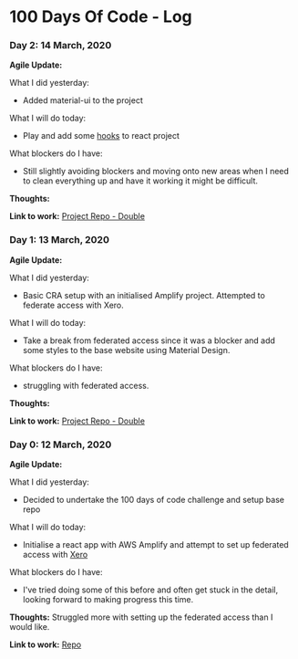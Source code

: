 # 100 Days Of Code - Log

### Day 2: 14 March, 2020 

**Agile Update:** 

What I did yesterday:
* Added material-ui to the project

What I will do today:
* Play and add some [hooks](https://reactjs.org/docs/hooks-overview.html) to react project


What blockers do I have:
* Still slightly avoiding blockers and moving onto new areas when I need to clean everything up and have it working it might be difficult.

**Thoughts:**


**Link to work:** [Project Repo - Double](https://github.com/jds-walker/double)

### Day 1: 13 March, 2020 

**Agile Update:** 

What I did yesterday:
* Basic CRA setup with an initialised Amplify project. Attempted to federate access with Xero.

What I will do today:
* Take a break from federated access since it was a blocker and add some styles to the base website using Material Design.


What blockers do I have:
* struggling with federated access.

**Thoughts:**


**Link to work:** [Project Repo - Double](https://github.com/jds-walker/double)


### Day 0: 12 March, 2020 

**Agile Update:** 

What I did yesterday:
* Decided to undertake the 100 days of code challenge and setup base repo

What I will do today:
* Initialise a react app with AWS Amplify and attempt to set up federated access with [Xero](https://xero.com)


What blockers do I have:
* I've tried doing some of this before and often get stuck in the detail, looking forward to making progress this time.

**Thoughts:**
Struggled more with setting up the federated access than I would like. 

**Link to work:** [Repo](https://github.com/jds-walker/double)

